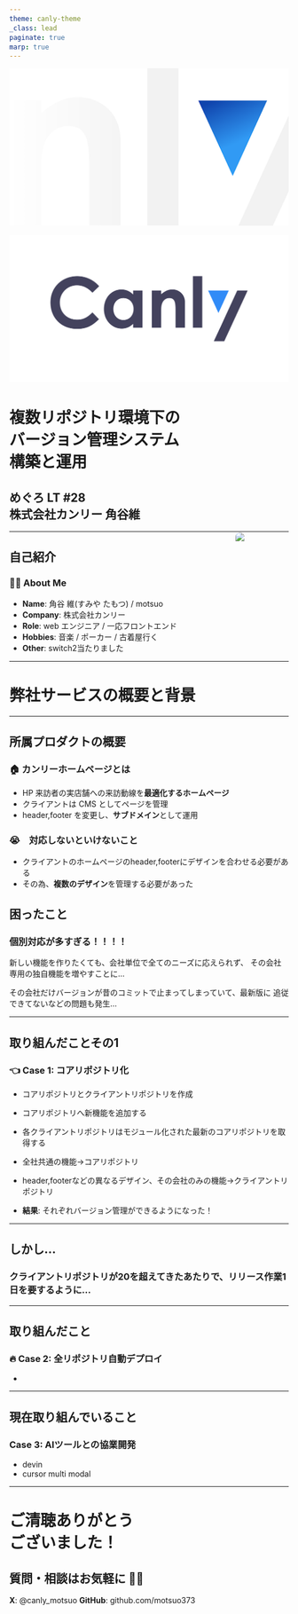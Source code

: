 ```yaml
---
theme: canly-theme
_class: lead
paginate: true
marp: true
---
```


![bg contain](images/canly-back.png)

![canly-logo](images/canly-logo.png)

# 複数リポジトリ環境下の<br>バージョン管理システム<br>構築と運用

## めぐろ LT #28 <br>株式会社カンリー 角谷維

---

## 自己紹介

<style scoped>
.profile-section {
  position: relative;
}
.profile-image {
  position: absolute;
  right: 80px;
  top: 50%;
  transform: translateY(-50%);
}
</style>

<div class="profile-section">

### 🙋‍♂️ About Me

- **Name**: 角谷 維(すみや たもつ) / motsuo
- **Company**: 株式会社カンリー
- **Role**: web エンジニア / 一応フロントエンド
- **Hobbies**: 音楽 / ポーカー / 古着屋行く
- **Other**: switch2当たりました

<img src="images/motsuo.jpg" class="profile-image" style="height: 300px; border-radius: 10px;">

</div>

---

<!-- _class: subsection -->
<!-- paginate: false -->

# 弊社サービスの概要と背景

---

## 所属プロダクトの概要

### 🏠 カンリーホームページとは

- HP 来訪者の実店舗への来訪動線を**最適化するホームページ**
- クライアントは CMS としてページを管理
- header,footer を変更し、**サブドメイン**として運用

### 😭　対応しないといけないこと
- クライアントのホームページのheader,footerにデザインを合わせる必要がある
- その為、**複数のデザイン**を管理する必要があった

<!-- 画像を追加する　-->

## 困ったこと

### 個別対応が多すぎる！！！！
新しい機能を作りたくても、会社単位で全てのニーズに応えられず、
その会社専用の独自機能を増やすことに…

その会社だけバージョンが昔のコミットで止まってしまっていて、最新版に
追従できてないなどの問題も発生…

---

## 取り組んだことその1

### 👈 Case 1: コアリポジトリ化

- コアリポジトリとクライアントリポジトリを作成
- コアリポジトリへ新機能を追加する
- 各クライアントリポジトリはモジュール化された最新のコアリポジトリを取得する

- 全社共通の機能→コアリポジトリ
- header,footerなどの異なるデザイン、その会社のみの機能→クライアントリポジトリ

- **結果**: それぞれバージョン管理ができるようになった！

---

## しかし…

### クライアントリポジトリが20を超えてきたあたりで、リリース作業1日を要するように…

---

## 取り組んだこと

### 🔥 Case 2: 全リポジトリ自動デプロイ

- 

---

## 現在取り組んでいること

### Case 3: AIツールとの協業開発

- devin 
- cursor multi modal


---

<!-- _class: lead -->

# ご清聴ありがとう<br>ございました！

## 質問・相談はお気軽に 🙋‍♂️

**X**: @canly_motsuo
**GitHub**: github.com/motsuo373
